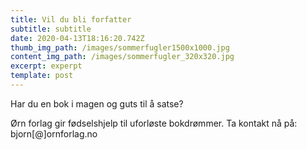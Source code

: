 ```yaml
---
title: Vil du bli forfatter
subtitle: subtitle
date: 2020-04-13T18:16:20.742Z
thumb_img_path: /images/sommerfugler1500x1000.jpg
content_img_path: /images/sommerfugler_320x320.jpg
excerpt: experpt
template: post
---
```

Har du en bok i magen og guts til å satse?

Ørn forlag gir fødselshjelp til uforløste bokdrømmer. Ta kontakt nå på: bjorn[@]ornforlag.no